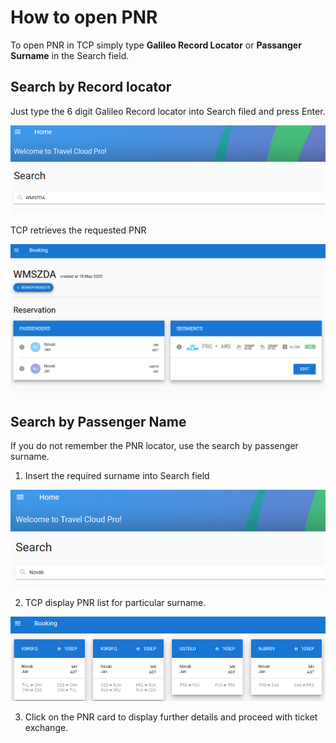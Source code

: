 # How to open PNR

To open PNR in TCP simply type **Galileo Record Locator** or **Passanger Surname** in the Search field.

## Search by Record locator

Just type the 6 digit Galileo Record locator into Search filed and press Enter.

![](../../.gitbook/assets/image%20%2856%29.png)

TCP retrieves the requested PNR

![](../../.gitbook/assets/image%20%2861%29.png)

## Search by Passenger Name

If you do not remember the PNR locator, use the search by passenger surname.

1. Insert the required surname into Search field

![](../../.gitbook/assets/image%20%2871%29.png)

2. TCP display PNR list for particular surname.

![](../../.gitbook/assets/image%20%2884%29.png)

3. Click on the PNR card to display further details and proceed with ticket exchange.

